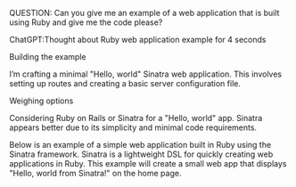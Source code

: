 

QUESTION: Can you give me an example of a web application that is built using Ruby and give me the code please?

ChatGPT:Thought about Ruby web application example for 4 seconds

Building the example

I’m crafting a minimal "Hello, world" Sinatra web application. This involves setting up routes and creating a basic server configuration file.

Weighing options

Considering Ruby on Rails or Sinatra for a "Hello, world" app. Sinatra appears better due to its simplicity and minimal code requirements.

Below is an example of a simple web application built in Ruby using the Sinatra framework. Sinatra is a lightweight DSL for quickly creating web applications in Ruby. This example will create a small web app that displays "Hello, world from Sinatra!" on the home page.


